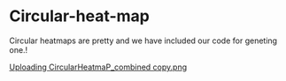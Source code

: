 # Circular-heat-map

Circular heatmaps are pretty and we have included our code for geneting one.!

[Uploading CircularHeatmaP_combined copy.png]()
